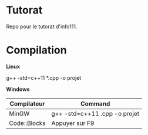 # Tutorat
Repo pour le tutorat d'info111.

# Compilation
**Linux**

g++ -std=c++11 *.cpp -o projet

**Windows**

|Compilateur | Command|
|------------ | -------------|
|MinGW | g++ -std=c++11 .cpp -o projet |
|Code::Blocks | Appuyer sur F9|
